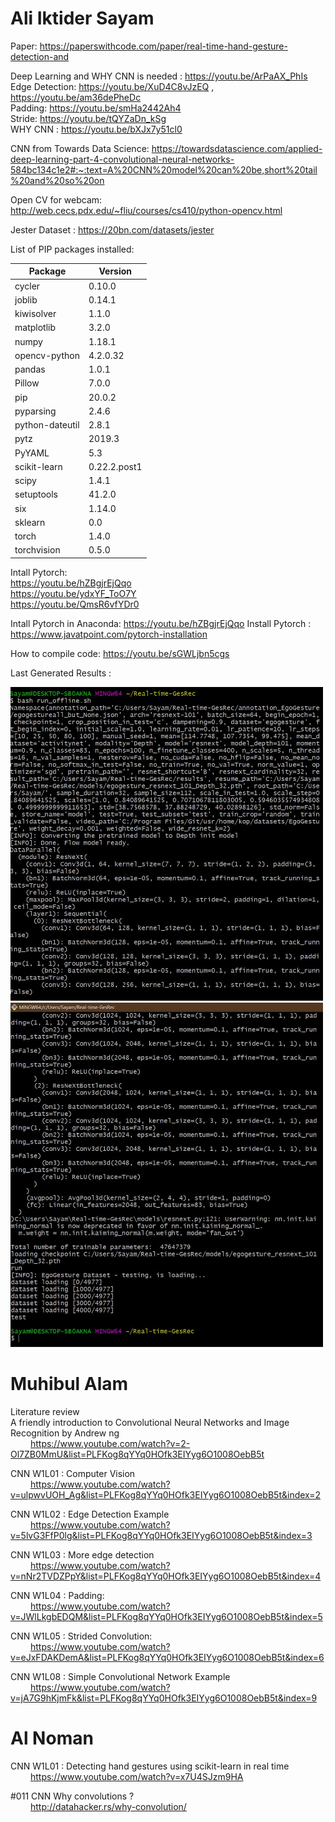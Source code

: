 # Ali Iktider Sayam

Paper: https://paperswithcode.com/paper/real-time-hand-gesture-detection-and

Deep Learning and WHY CNN is needed : https://youtu.be/ArPaAX_PhIs <br>
Edge Detection: https://youtu.be/XuD4C8vJzEQ , https://youtu.be/am36dePheDc <br>
Padding: https://youtu.be/smHa2442Ah4 <br>
Stride: https://youtu.be/tQYZaDn_kSg <br>
WHY CNN : https://youtu.be/bXJx7y51cl0 <br>


CNN from Towards Data Science: https://towardsdatascience.com/applied-deep-learning-part-4-convolutional-neural-networks-584bc134c1e2#:~:text=A%20CNN%20model%20can%20be,short%20tail%20and%20so%20on <br>

Open CV for webcam: http://web.cecs.pdx.edu/~fliu/courses/cs410/python-opencv.html

Jester Dataset : https://20bn.com/datasets/jester

List of PIP packages installed:

Package         | Version |
---------------| ------------ |
cycler         | 0.10.0 | <br>
joblib         | 0.14.1 | <br> 
kiwisolver     | 1.1.0| <br>
matplotlib      |3.2.0|<br>
numpy           |1.18.1|<br>
opencv-python   |4.2.0.32|<br>
pandas          |1.0.1|<br>
Pillow          |7.0.0|<br>
pip             |20.0.2|<br>
pyparsing       |2.4.6|<br>
python-dateutil |2.8.1|<br>
pytz            |2019.3|<br>
PyYAML          |5.3|<br>
scikit-learn    |0.22.2.post1|<br>
scipy           |1.4.1|<br>
setuptools      |41.2.0|<br>
six             |1.14.0|<br>
sklearn         |0.0|<br>
torch           |1.4.0|<br>
torchvision     |0.5.0|<br>





Intall Pytorch:<br>
                https://youtu.be/hZBgjrEjQqo <br>
                https://youtu.be/ydxYF_ToO7Y <br>
                https://youtu.be/QmsR6vfYDr0 <br>

Intall Pytorch in Anaconda: https://youtu.be/hZBgjrEjQqo 
Install Pytorch : https://www.javatpoint.com/pytorch-installation

How to compile code: https://youtu.be/sGWLjbn5cgs


Last Generated Results :

<div>
  <span>
  <img  src="first pat 1.JPG" width=500 alt="generated result 1">
  </span>
  <span>
    <img  src="ending pat.JPG" width=500 alt="generated result 2">
    </span>
</div>

# Muhibul Alam
Literature review 
<br>
A friendly introduction to Convolutional Neural Networks and Image Recognition by Andrew ng <br>
&emsp;&emsp; https://www.youtube.com/watch?v=2-Ol7ZB0MmU&list=PLFKog8qYYq0HOfk3EIYyg6O1008OebB5t

CNN W1L01 : Computer Vision <br>
&emsp;&emsp; https://www.youtube.com/watch?v=ulpwvUOH_Ag&list=PLFKog8qYYq0HOfk3EIYyg6O1008OebB5t&index=2 <br>

CNN W1L02 : Edge Detection Example<br>
&emsp;&emsp; https://www.youtube.com/watch?v=5lvG3FfP0lg&list=PLFKog8qYYq0HOfk3EIYyg6O1008OebB5t&index=3 <br>

CNN W1L03 : More edge detection<br>
&emsp;&emsp; https://www.youtube.com/watch?v=nNr2TVDZPpY&list=PLFKog8qYYq0HOfk3EIYyg6O1008OebB5t&index=4 <br>

CNN W1L04 : Padding: <br>
&emsp;&emsp; https://www.youtube.com/watch?v=JWlLkgbEDQM&list=PLFKog8qYYq0HOfk3EIYyg6O1008OebB5t&index=5 <br>

CNN W1L05 : Strided Convolution: <br>
&emsp;&emsp; https://www.youtube.com/watch?v=eJxFDAKDemA&list=PLFKog8qYYq0HOfk3EIYyg6O1008OebB5t&index=6 <br>

CNN W1L08 : Simple Convolutional Network Example<br>
&emsp;&emsp; https://www.youtube.com/watch?v=jA7G9hKjmFk&list=PLFKog8qYYq0HOfk3EIYyg6O1008OebB5t&index=9


# Al Noman
CNN W1L01 : Detecting hand gestures using scikit-learn in real time <br>
&emsp;&emsp; https://www.youtube.com/watch?v=x7U4SJzm9HA



 #011 CNN Why convolutions ?<br>
&emsp;&emsp; http://datahacker.rs/why-convolution/
